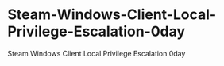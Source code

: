 # Steam-Windows-Client-Local-Privilege-Escalation-0day
Steam Windows Client Local Privilege Escalation 0day
